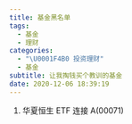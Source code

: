 ```yaml
---
title: 基金黑名单
tags:
  - 基金
  - 理财
categories:
  - "\U0001F4B0 投资理财"
  - 基金
subtitle: 让我掏钱买个教训的基金
date: 2020-12-06 18:39:19
---
```

1. 华夏恒生 ETF 连接 A(00071)